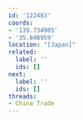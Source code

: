 ```yaml
---
id: '122483'
coords:
- '139.734905'
- '35.698959'
location: "[Japan]"
related:
  label: ''
  ids: []
next:
  label: ''
  ids: []
threads:
- China Trade
---
```


